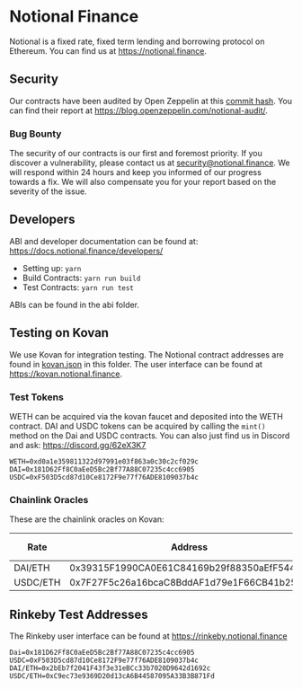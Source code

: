 #  Notional Finance

Notional is a fixed rate, fixed term lending and borrowing protocol on Ethereum. You can find us at https://notional.finance.

## Security

Our contracts have been audited by Open Zeppelin at this [commit hash](https://github.com/notional-finance/contracts/tree/b6fc6be4622422d0e34c90e77f2ec9da18596b8c). You can find their report at https://blog.openzeppelin.com/notional-audit/.

### Bug Bounty

The security of our contracts is our first and foremost priority. If you discover a vulnerability, please contact us at security@notional.finance. We will respond within 24 hours and keep you informed of our progress towards a fix. We will also compensate you for your report based on the severity of the issue.

## Developers

ABI and developer documentation can be found at: https://docs.notional.finance/developers/

- Setting up: `yarn`
- Build Contracts: `yarn run build`
- Test Contracts: `yarn run test`

ABIs can be found in the abi folder.


## Testing on Kovan

We use Kovan for integration testing. The Notional contract addresses are found in [kovan.json](kovan.json) in this folder. The user interface can be found at https://kovan.notional.finance.

### Test Tokens

WETH can be acquired via the kovan faucet and deposited into the WETH contract. DAI and USDC tokens can be acquired by calling the `mint()` method on the Dai and USDC contracts. You can also just find us in Discord and ask: https://discord.gg/62eX3K7

```
WETH=0xd0a1e359811322d97991e03f863a0c30c2cf029c
DAI=0x181D62Ff8C0aEeD5Bc2Bf77A88C07235c4cc6905
USDC=0xF503D5cd87d10Ce8172F9e77f76ADE8109037b4c
```

### Chainlink Oracles

These are the chainlink oracles on Kovan:

| Rate       | Address                                    | Default Rate | Decimals |
|------------|--------------------------------------------|--------------|---------:|
| DAI/ETH    | 0x39315F1990CA0E61C84169b29f88350aEfF5443e | 0.01e18      | 18       |
| USDC/ETH   | 0x7F27F5c26a16bcaC8BddAF1d79e1F66CB41b25C2 | 0.01e6       | 6        |


## Rinkeby Test Addresses

The Rinkeby user interface can be found at https://rinkeby.notional.finance

```
Dai=0x181D62Ff8C0aEeD5Bc2Bf77A88C07235c4cc6905
USDC=0xF503D5cd87d10Ce8172F9e77f76ADE8109037b4c
DAI/ETH=0x2bEb7f2041F43f3e31eBCc33b7020D9642d1692c
USDC/ETH=0xC9ec73e9369D20d13cA6B44587095A33B3B871Fd
```
